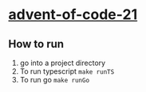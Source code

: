 # [advent-of-code-21](https://adventofcode.com/2021/)

## How to run

1. go into a project directory
2. To run typescript `make runTS`
3. To run go `make runGo`
